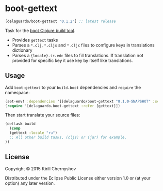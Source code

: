# boot-gettext

[](dependency)
```clojure
[delaguardo/boot-gettext "0.1.2"] ;; latest release
```
[](/dependency)

Task for the [boot Clojure build tool][1].

* Provides `gettext` tasks
* Parses a `*.clj`, `*.cljs` and `*.cljc` files to configure keys in translations dictionary
* Parses a `{locale}.tr.edn` files to fill translations. If translation not provided for specific key it use key by itself like translations.

## Usage

Add `boot-gettext` to your `build.boot` dependencies and `require` the namespace:

```clj
(set-env! :dependencies '[[delaguardo/boot-gettext "0.1.0-SNAPSHOT" :scope "test"]])
(require '[delaguardo.boot-gettext :refer [gettext]])
```

Then start translate your source files:

```clj
(deftask build
  (comp
  (gettext :locale "ru")
  ;; All other build tasks, (cljs) or (jar) for example.
))
```

## License

Copyright © 2015 Kirill Chernyshov

Distributed under the Eclipse Public License either version 1.0 or (at
your option) any later version.

[1]: https://github.com/boot-clj/boot
